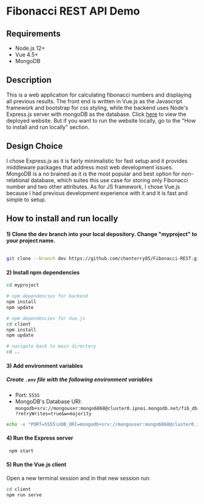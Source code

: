 # Fibonacci REST API Demo

## Requirements
  
- Node.js 12+
- Vue 4.5+
- MongoDB
  
## Description

This is a web application for calculating fibonacci numbers and displaying all previous results. The front end is written in Vue.js as the Javascript framework and bootstrap for css styling, while the backend uses Node's Express.js server with mongoDB as the database. Click [here](https://peaceful-brook-94145.herokuapp.com) to view the deployed website. But if you want to run the website locally, go to the "How to install and run locally" section.
<br>
  
## Design Choice

I chose Express.js as it is fairly minimalistic for fast setup and it provides middleware packages that address most web development issues. MongoDB is a no brained as it is the most popular and best option for non-relational database, which suites this use case for storing only Fibonacci number and two other attributes. As for JS framework, I chose Vue.js because I had previous development experience with it and it is fast and simple to setup.
<br>
  
## How to install and run locally

#### 1) Clone the dev branch into your local depository. Change "myproject" to your project name.

```bash

git clone --branch dev https://github.com/chenterry85/Fibonacci-REST.git ./myproject

```

#### 2) Install npm dependencies
 ```bash
 cd myproject
 
# npm dependencies for backend 
npm install
npm update

# npm dependencies for Vue.js
cd client
npm install
npm update

# navigate back to main directory
cd ..
```

#### 3) Add environment variables
##### Create `.env` file with the following environment variables
- Port: `5555`  
- MongoDB's Database URI: `mongodb+srv://mongouser:mongo6868@cluster0.ipnoi.mongodb.net/fib_db?retryWrites=true&w=majority`  
```bash
echo -e "PORT=5555\nDB_URI=mongodb+srv://mongouser:mongo6868@cluster0.ipnoi.mongodb.net/fib_db?retryWrites=true&w=majority" > .env
```

#### 4) Run the Express server
```bash
 npm start
 ```

#### 5) Run the Vue.js client  
Open a new terminal session and in that new session run:  
```bash
cd client
npm run serve
```
